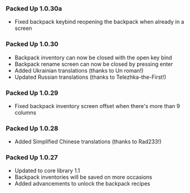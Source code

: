 ### Packed Up 1.0.30a
- Fixed backpack keybind reopening the backpack when already in a screen

### Packed Up 1.0.30
- Backpack inventory can now be closed with the open key bind
- Backpack rename screen can now be closed by pressing enter
- Added Ukrainian translations (thanks to Un roman!)
- Updated Russian translations (thanks to Telezhka-the-First!)

### Packed Up 1.0.29
- Fixed backpack inventory screen offset when there's more than 9 columns

### Packed Up 1.0.28
- Added Simplified Chinese translations (thanks to Rad233!)

### Packed Up 1.0.27
- Updated to core library 1.1
- Backpack inventories will be saved on more occasions
- Added advancements to unlock the backpack recipes

